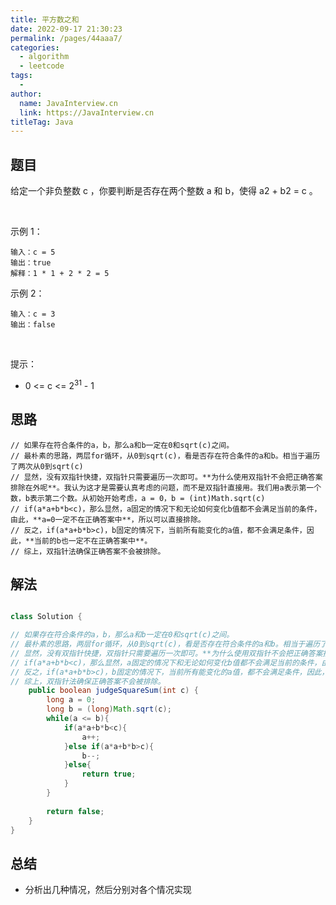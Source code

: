 ```yaml
---
title: 平方数之和
date: 2022-09-17 21:30:23
permalink: /pages/44aaa7/
categories:
  - algorithm
  - leetcode
tags:
  - 
author: 
  name: JavaInterview.cn
  link: https://JavaInterview.cn
titleTag: Java
---
```



## 题目

给定一个非负整数 c ，你要判断是否存在两个整数 a 和 b，使得 a2 + b2 = c 。

 

示例 1：

    输入：c = 5
    输出：true
    解释：1 * 1 + 2 * 2 = 5
示例 2：

    输入：c = 3
    输出：false
 

提示：

- 0 <= c <= 2<sup>31</sup> - 1


## 思路

    // 如果存在符合条件的a，b，那么a和b一定在0和sqrt(c)之间。
    // 最朴素的思路，两层for循环，从0到sqrt(c)，看是否存在符合条件的a和b。相当于遍历了两次从0到sqrt(c)
    // 显然，没有双指针快捷，双指针只需要遍历一次即可。**为什么使用双指针不会把正确答案排除在外呢**。我认为这才是需要认真考虑的问题，而不是双指针直接用。我们用a表示第一个数，b表示第二个数。从初始开始考虑，a = 0，b = (int)Math.sqrt(c)
    // if(a*a+b*b<c)，那么显然，a固定的情况下和无论如何变化b值都不会满足当前的条件，由此，**a=0一定不在正确答案中**，所以可以直接排除。
    // 反之，if(a*a+b*b>c)，b固定的情况下，当前所有能变化的a值，都不会满足条件，因此，**当前的b也一定不在正确答案中**。
    // 综上，双指针法确保正确答案不会被排除。


## 解法
```java

class Solution {

// 如果存在符合条件的a，b，那么a和b一定在0和sqrt(c)之间。
// 最朴素的思路，两层for循环，从0到sqrt(c)，看是否存在符合条件的a和b。相当于遍历了两次从0到sqrt(c)
// 显然，没有双指针快捷，双指针只需要遍历一次即可。**为什么使用双指针不会把正确答案排除在外呢**。我认为这才是需要认真考虑的问题，而不是双指针直接用。我们用a表示第一个数，b表示第二个数。从初始开始考虑，a = 0，b = (int)Math.sqrt(c)
// if(a*a+b*b<c)，那么显然，a固定的情况下和无论如何变化b值都不会满足当前的条件，由此，**a=0一定不在正确答案中**，所以可以直接排除。
// 反之，if(a*a+b*b>c)，b固定的情况下，当前所有能变化的a值，都不会满足条件，因此，**当前的b也一定不在正确答案中**。
// 综上，双指针法确保正确答案不会被排除。
    public boolean judgeSquareSum(int c) {
        long a = 0;
        long b = (long)Math.sqrt(c);
        while(a <= b){
            if(a*a+b*b<c){
                a++;
            }else if(a*a+b*b>c){
                b--;
            }else{
                return true;
            }
        }
        
        return false;
    }
}
```

## 总结

- 分析出几种情况，然后分别对各个情况实现 
